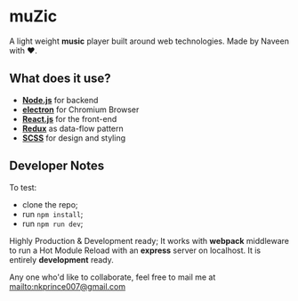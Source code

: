 **muZic**
=========
A light weight **music** player built around web technologies. Made by Naveen with ❤️.

What does it use?
-----------------
- [**Node.js**][1] for backend
- [**electron**][2] for Chromium Browser
- [**React.js**][3] for the front-end
- [**Redux**][4] as data-flow pattern
- [**SCSS**][5] for design and styling


Developer Notes
---------------
To test:
- clone the repo;
- run `npm install`;
- run `npm run dev`;

Highly Production & Development ready;
It works with **webpack** middleware to run a Hot Module Reload with an **express** server on localhost. It is entirely **development** ready.

Any one who'd like to collaborate, feel free to mail me at <mailto:nkprince007@gmail.com>

[1]:(http://nodejs.org/en)
[2]:(http://electron.atom.io/)
[3]:(http://facebook.github.io/react/)
[4]:(http://redux.js.org/)
[5]:(http://sass-lang.com/)
